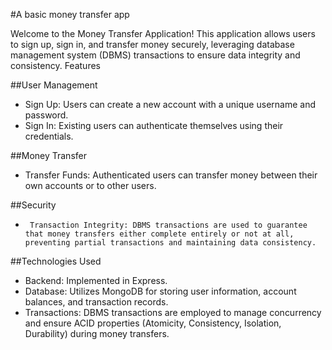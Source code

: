 #A basic money transfer app


Welcome to the Money Transfer Application! This application allows users to sign up, sign in, and transfer money securely, leveraging database management system (DBMS) transactions to ensure data integrity and consistency.
Features

##User Management
 -   Sign Up: Users can create a new account with a unique username and password.
 -   Sign In: Existing users can authenticate themselves using their credentials.

##Money Transfer
-    Transfer Funds: Authenticated users can transfer money between their own accounts or to other users.

##Security
-      Transaction Integrity: DBMS transactions are used to guarantee that money transfers either complete entirely or not at all, preventing partial transactions and maintaining data consistency.

##Technologies Used

 -   Backend: Implemented in Express.
 -   Database: Utilizes MongoDB for storing user information, account balances, and transaction records.
 -  Transactions: DBMS transactions are employed to manage concurrency and ensure ACID properties (Atomicity, Consistency, Isolation, Durability) during money transfers.
